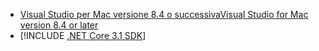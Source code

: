 * [<span data-ttu-id="4ed34-101">Visual Studio per Mac versione 8.4 o successiva</span><span class="sxs-lookup"><span data-stu-id="4ed34-101">Visual Studio for Mac version 8.4 or later</span></span>](https://visualstudio.microsoft.com/vs/mac/)
* [!INCLUDE [.NET Core 3.1 SDK](~/includes/3.1-SDK.md)]
